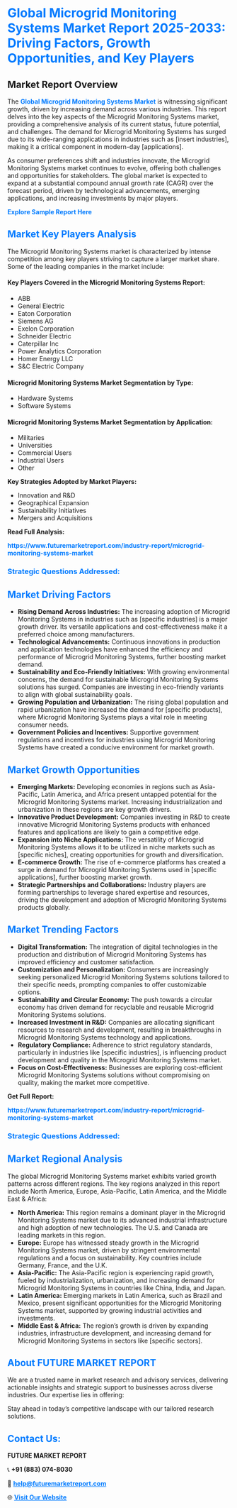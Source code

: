 <h1 style="color: #007BFF;">Global Microgrid Monitoring Systems Market Report 2025-2033: Driving Factors, Growth Opportunities, and Key Players</h1>

<section id="overview">
<h2>Market Report Overview</h2>
<p>The <a href="https://www.futuremarketreport.com/industry-report/microgrid-monitoring-systems-market" style="color: #007BFF; text-decoration: none;"><strong>Global Microgrid Monitoring Systems Market</strong></a> is witnessing significant growth, driven by increasing demand across various industries. This report delves into the key aspects of the Microgrid Monitoring Systems market, providing a comprehensive analysis of its current status, future potential, and challenges. The demand for Microgrid Monitoring Systems has surged due to its wide-ranging applications in industries such as [insert industries], making it a critical component in modern-day [applications].</p>
<p>As consumer preferences shift and industries innovate, the Microgrid Monitoring Systems market continues to evolve, offering both challenges and opportunities for stakeholders. The global market is expected to expand at a substantial compound annual growth rate (CAGR) over the forecast period, driven by technological advancements, emerging applications, and increasing investments by major players.</p>
</section>

<section id="overview">
<p><a href="https://www.futuremarketreport.com/request-sample/reportId=102252" style="color: #007BFF; text-decoration: none;"><strong>Explore Sample Report Here</strong></a></p>
</section>

<section id="key-players">
<h2 style="color: #007BFF;">Market Key Players Analysis</h2>
<p>The Microgrid Monitoring Systems market is characterized by intense competition among key players striving to capture a larger market share. Some of the leading companies in the market include:</p>
<h4>Key Players Covered in the Microgrid Monitoring Systems Report:</h4>
<ul><li>ABB</li><li>General Electric</li><li>Eaton Corporation</li><li>Siemens AG</li><li>Exelon Corporation</li><li>Schneider Electric</li><li>Caterpillar Inc</li><li>Power Analytics Corporation</li><li>Homer Energy LLC</li><li>S&amp;C Electric Company</li></ul>
<h4>Microgrid Monitoring Systems Market Segmentation by Type:</h4>
<ul><li>Hardware Systems</li><li>Software Systems</li></ul>

<h4>Microgrid Monitoring Systems Market Segmentation by Application:</h4>
<ul><li>Militaries</li><li>Universities</li><li>Commercial Users</li><li>Industrial Users</li><li>Other</li></ul>
<p><strong>Key Strategies Adopted by Market Players:</strong></p>
<ul>
<li>Innovation and R&D</li>
<li>Geographical Expansion</li>
<li>Sustainability Initiatives</li>
<li>Mergers and Acquisitions</li>
</ul>
</section>

<section>
<p><strong>Read Full Analysis: </strong></p><a href="https://www.futuremarketreport.com/industry-report/microgrid-monitoring-systems-market" style="color: #007BFF; text-decoration: none;"><strong>https://www.futuremarketreport.com/industry-report/microgrid-monitoring-systems-market</strong></a>
<h3 style="color: #007BFF;">Strategic Questions Addressed:</h3>
</section>

<section id="driving-factors">
<h2 style="color: #007BFF;">Market Driving Factors</h2>
<ul>
<li><strong>Rising Demand Across Industries:</strong> The increasing adoption of Microgrid Monitoring Systems in industries such as [specific industries] is a major growth driver. Its versatile applications and cost-effectiveness make it a preferred choice among manufacturers.</li>
<li><strong>Technological Advancements:</strong> Continuous innovations in production and application technologies have enhanced the efficiency and performance of Microgrid Monitoring Systems, further boosting market demand.</li>
<li><strong>Sustainability and Eco-Friendly Initiatives:</strong> With growing environmental concerns, the demand for sustainable Microgrid Monitoring Systems solutions has surged. Companies are investing in eco-friendly variants to align with global sustainability goals.</li>
<li><strong>Growing Population and Urbanization:</strong> The rising global population and rapid urbanization have increased the demand for [specific products], where Microgrid Monitoring Systems plays a vital role in meeting consumer needs.</li>
<li><strong>Government Policies and Incentives:</strong> Supportive government regulations and incentives for industries using Microgrid Monitoring Systems have created a conducive environment for market growth.</li>
</ul>
</section>

<section id="growth-opportunities">
<h2 style="color: #007BFF;">Market Growth Opportunities</h2>
<ul>
<li><strong>Emerging Markets:</strong> Developing economies in regions such as Asia-Pacific, Latin America, and Africa present untapped potential for the Microgrid Monitoring Systems market. Increasing industrialization and urbanization in these regions are key growth drivers.</li>
<li><strong>Innovative Product Development:</strong> Companies investing in R&D to create innovative Microgrid Monitoring Systems products with enhanced features and applications are likely to gain a competitive edge.</li>
<li><strong>Expansion into Niche Applications:</strong> The versatility of Microgrid Monitoring Systems allows it to be utilized in niche markets such as [specific niches], creating opportunities for growth and diversification.</li>
<li><strong>E-commerce Growth:</strong> The rise of e-commerce platforms has created a surge in demand for Microgrid Monitoring Systems used in [specific applications], further boosting market growth.</li>
<li><strong>Strategic Partnerships and Collaborations:</strong> Industry players are forming partnerships to leverage shared expertise and resources, driving the development and adoption of Microgrid Monitoring Systems products globally.</li>
</ul>
</section>

<section id="trending-factors">
<h2 style="color: #007BFF;">Market Trending Factors</h2>
<ul>
<li><strong>Digital Transformation:</strong> The integration of digital technologies in the production and distribution of Microgrid Monitoring Systems has improved efficiency and customer satisfaction.</li>
<li><strong>Customization and Personalization:</strong> Consumers are increasingly seeking personalized Microgrid Monitoring Systems solutions tailored to their specific needs, prompting companies to offer customizable options.</li>
<li><strong>Sustainability and Circular Economy:</strong> The push towards a circular economy has driven demand for recyclable and reusable Microgrid Monitoring Systems solutions.</li>
<li><strong>Increased Investment in R&D:</strong> Companies are allocating significant resources to research and development, resulting in breakthroughs in Microgrid Monitoring Systems technology and applications.</li>
<li><strong>Regulatory Compliance:</strong> Adherence to strict regulatory standards, particularly in industries like [specific industries], is influencing product development and quality in the Microgrid Monitoring Systems market.</li>
<li><strong>Focus on Cost-Effectiveness:</strong> Businesses are exploring cost-efficient Microgrid Monitoring Systems solutions without compromising on quality, making the market more competitive.</li>
</ul>
</section>

<section>
<p><strong>Get Full Report: </strong></p><a href="https://www.futuremarketreport.com/industry-report/microgrid-monitoring-systems-market" style="color: #007BFF; text-decoration: none;"><strong>https://www.futuremarketreport.com/industry-report/microgrid-monitoring-systems-market</strong></a>
<h3 style="color: #007BFF;">Strategic Questions Addressed:</h3>
</section>


<section id="regional-analysis">
<h2 style="color: #007BFF;">Market Regional Analysis</h2>
<p>The global Microgrid Monitoring Systems market exhibits varied growth patterns across different regions. The key regions analyzed in this report include North America, Europe, Asia-Pacific, Latin America, and the Middle East & Africa:</p>
<ul>
<li><strong>North America:</strong> This region remains a dominant player in the Microgrid Monitoring Systems market due to its advanced industrial infrastructure and high adoption of new technologies. The U.S. and Canada are leading markets in this region.</li>
<li><strong>Europe:</strong> Europe has witnessed steady growth in the Microgrid Monitoring Systems market, driven by stringent environmental regulations and a focus on sustainability. Key countries include Germany, France, and the U.K.</li>
<li><strong>Asia-Pacific:</strong> The Asia-Pacific region is experiencing rapid growth, fueled by industrialization, urbanization, and increasing demand for Microgrid Monitoring Systems in countries like China, India, and Japan.</li>
<li><strong>Latin America:</strong> Emerging markets in Latin America, such as Brazil and Mexico, present significant opportunities for the Microgrid Monitoring Systems market, supported by growing industrial activities and investments.</li>
<li><strong>Middle East & Africa:</strong> The region’s growth is driven by expanding industries, infrastructure development, and increasing demand for Microgrid Monitoring Systems in sectors like [specific sectors].</li>
</ul>
</section>

<footer>
<h2 style="color: #007BFF;">About FUTURE MARKET REPORT</h2>
<p>We are a trusted name in market research and advisory services, delivering actionable insights and strategic support to businesses across diverse industries. Our expertise lies in offering:</p>

<p>Stay ahead in today’s competitive landscape with our tailored research solutions.</p>

<h2 style="color: #007BFF;">Contact Us:</h2>
<p><strong>FUTURE MARKET REPORT</strong></p>
<p>📞 <strong>+91 (883) 074-8030</strong></p>
<p>📧 <strong><a href="mailto:help@futuremarketreport.com" style="color: #007BFF;">help@futuremarketreport.com</a></strong></p>
<p>🌐 <strong><a href="https://www.futuremarketreport.com/" style="color: #007BFF;">Visit Our Website</a></strong></p>
</footer>